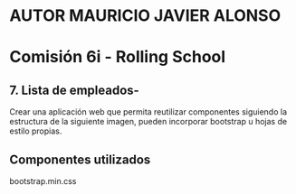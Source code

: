 # AUTOR MAURICIO JAVIER ALONSO

# Comisión 6i - Rolling School


## 7. Lista de empleados-
Crear una aplicación web que permita reutilizar componentes siguiendo la
estructura de la siguiente imagen, pueden incorporar bootstrap u hojas de estilo
propias.

## Componentes utilizados

bootstrap.min.css
